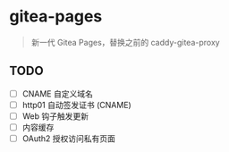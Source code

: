 # gitea-pages

> 新一代 Gitea Pages，替换之前的 caddy-gitea-proxy

## TODO

- [ ] CNAME 自定义域名
- [ ] http01 自动签发证书 (CNAME)
- [ ] Web 钩子触发更新
- [ ] 内容缓存
- [ ] OAuth2 授权访问私有页面
